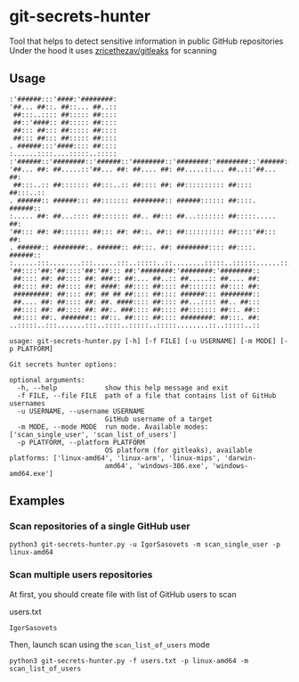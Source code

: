 # git-secrets-hunter
Tool that helps to detect sensitive information in public GitHub repositories
Under the hood it uses [zricethezav/gitleaks](https://github.com/zricethezav/gitleaks) for scanning

## Usage

```
:'######:::'####:'########:
'##... ##::. ##::... ##..::
 ##:::..:::: ##::::: ##::::
 ##::'####:: ##::::: ##::::
 ##::: ##::: ##::::: ##::::
 ##::: ##::: ##::::: ##::::
. ######:::'####:::: ##::::
:......::::....:::::..:::::
:'######::'########::'######::'########::'########:'########::'######::
'##... ##: ##.....::'##... ##: ##.... ##: ##.....::... ##..::'##... ##:
 ##:::..:: ##::::::: ##:::..:: ##:::: ##: ##:::::::::: ##:::: ##:::..::
. ######:: ######::: ##::::::: ########:: ######:::::: ##::::. ######::
:..... ##: ##...:::: ##::::::: ##.. ##::: ##...::::::: ##:::::..... ##:
'##::: ##: ##::::::: ##::: ##: ##::. ##:: ##:::::::::: ##::::'##::: ##:
. ######:: ########:. ######:: ##:::. ##: ########:::: ##::::. ######::
:......:::........:::......:::..:::::..::........:::::..::::::......:::
'##::::'##:'##::::'##:'##::: ##:'########:'########:'########::
 ##:::: ##: ##:::: ##: ###:: ##:... ##..:: ##.....:: ##.... ##:
 ##:::: ##: ##:::: ##: ####: ##:::: ##:::: ##::::::: ##:::: ##:
 #########: ##:::: ##: ## ## ##:::: ##:::: ######::: ########::
 ##.... ##: ##:::: ##: ##. ####:::: ##:::: ##...:::: ##.. ##:::
 ##:::: ##: ##:::: ##: ##:. ###:::: ##:::: ##::::::: ##::. ##::
 ##:::: ##:. #######:: ##::. ##:::: ##:::: ########: ##:::. ##:
..:::::..:::.......:::..::::..:::::..:::::........::..:::::..::
    
usage: git-secrets-hunter.py [-h] [-f FILE] [-u USERNAME] [-m MODE] [-p PLATFORM]

Git secrets hunter options:

optional arguments:
  -h, --help            show this help message and exit
  -f FILE, --file FILE  path of a file that contains list of GitHub usernames
  -u USERNAME, --username USERNAME
                        GitHub username of a target
  -m MODE, --mode MODE  run mode. Available modes: ['scan_single_user', 'scan_list_of_users']
  -p PLATFORM, --platform PLATFORM
                        OS platform (for gitleaks), available platforms: ['linux-amd64', 'linux-arm', 'linux-mips', 'darwin-
                        amd64', 'windows-386.exe', 'windows-amd64.exe']

```

## Examples

### Scan repositories of a single GitHub user
```
python3 git-secrets-hunter.py -u IgorSasovets -m scan_single_user -p linux-amd64
```
### Scan multiple users repositories

At first, you should create file with list of GitHub users to scan

users.txt
```
IgorSasovets
```
Then, launch scan using the `scan_list_of_users` mode
```
python3 git-secrets-hunter.py -f users.txt -p linux-amd64 -m scan_list_of_users
```
